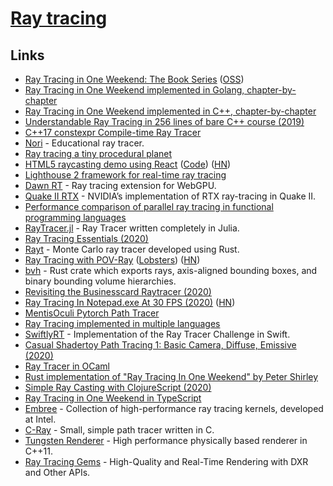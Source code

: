 # [Ray tracing](<https://en.wikipedia.org/wiki/Ray_tracing_(graphics)>)

## Links

- [Ray Tracing in One Weekend: The Book Series](https://raytracing.github.io/) ([OSS](https://github.com/raytracing/raytracing.github.io/))
- [Ray Tracing in One Weekend implemented in Golang, chapter-by-chapter](https://github.com/hunterloftis/oneweekend)
- [Ray Tracing in One Weekend implemented in C++, chapter-by-chapter](https://github.com/utilForever/ray-tracing-in-one-weekend-cpp)
- [Understandable Ray Tracing in 256 lines of bare C++ course (2019)](https://github.com/ssloy/tinyraytracer)
- [C++17 constexpr Compile-time Ray Tracer](https://github.com/tcbrindle/raytracer.hpp)
- [Nori](https://github.com/wjakob/nori) - Educational ray tracer.
- [Ray tracing a tiny procedural planet](http://casual-effects.com/research/McGuire2019ProcGen/McGuire2019ProcGen.pdf)
- [HTML5 raycasting demo using React](https://ahuth.github.io/raycast/) ([Code](https://github.com/ahuth/raycast)) ([HN](https://news.ycombinator.com/item?id=22725275))
- [Lighthouse 2 framework for real-time ray tracing](https://github.com/jbikker/lighthouse2)
- [Dawn RT](https://github.com/maierfelix/dawn-ray-tracing) - Ray tracing extension for WebGPU.
- [Quake II RTX](https://github.com/NVIDIA/Q2RTX) - NVIDIA’s implementation of RTX ray-tracing in Quake II.
- [Performance comparison of parallel ray tracing in functional programming languages](https://github.com/athas/raytracers)
- [RayTracer.jl](https://github.com/avik-pal/RayTracer.jl) - Ray Tracer written completely in Julia.
- [Ray Tracing Essentials (2020)](https://www.youtube.com/playlist?list=PL5B692fm6--sgm8Uiava0IIvUojjFOCSR)
- [Rayt](https://github.com/Dalamar42/rayt) - Monte Carlo ray tracer developed using Rust.
- [Ray Tracing with POV-Ray](https://github.com/spcask/pov-ray-tracing) ([Lobsters](https://lobste.rs/s/qczs5u/ray_tracing_with_pov_ray_25_scenes_25_days)) ([HN](https://news.ycombinator.com/item?id=23042993))
- [bvh](https://github.com/svenstaro/bvh) - Rust crate which exports rays, axis-aligned bounding boxes, and binary bounding volume hierarchies.
- [Revisiting the Businesscard Raytracer (2020)](http://fabiensanglard.net/revisiting_the_businesscard_raytracer/index.html)
- [Ray Tracing In Notepad.exe At 30 FPS (2020)](http://kylehalladay.com/blog/2020/05/20/Rendering-With-Notepad.html) ([HN](https://news.ycombinator.com/item?id=23246221))
- [MentisOculi Pytorch Path Tracer](https://github.com/mmirman/MentisOculi)
- [Ray Tracing implemented in multiple languages](https://github.com/matt77hias/smallpt)
- [SwiftlyRT](https://github.com/sbehnke/SwiftlyRT) - Implementation of the Ray Tracer Challenge in Swift.
- [Casual Shadertoy Path Tracing 1: Basic Camera, Diffuse, Emissive (2020)](https://blog.demofox.org/2020/05/25/casual-shadertoy-path-tracing-1-basic-camera-diffuse-emissive/)
- [Ray Tracer in OCaml](https://github.com/Kamirus/ray-tracer)
- [Rust implementation of "Ray Tracing In One Weekend" by Peter Shirley](https://github.com/jorendorff/rust-raytrace)
- [Simple Ray Casting with ClojureScript (2020)](https://andreyorst.gitlab.io/posts/2020-06-04-simple-ray-casting-with-clojurescript/)
- [Ray Tracing in One Weekend in TypeScript](https://github.com/ahuth/raytrace2)
- [Embree](https://github.com/embree/embree) - Collection of high-performance ray tracing kernels, developed at Intel.
- [C-Ray](https://github.com/VKoskiv/c-ray) - Small, simple path tracer written in C.
- [Tungsten Renderer](https://github.com/tunabrain/tungsten) - High performance physically based renderer in C++11.
- [Ray Tracing Gems](https://link.springer.com/book/10.1007/978-1-4842-4427-2) - High-Quality and Real-Time Rendering with DXR and Other APIs.
